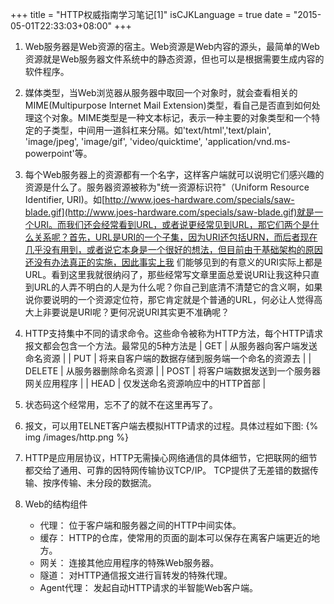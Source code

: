 +++
title  = "HTTP权威指南学习笔记[1]"
isCJKLanguage = true
date = "2015-05-01T22:33:03+08:00"
+++

1. Web服务器是Web资源的宿主。Web资源是Web内容的源头，最简单的Web资源就是Web服务器文件系统中的静态资源，但也可以是根据需要生成内容的软件程序。

2. 媒体类型，当Web浏览器从服务器中取回一个对象时，就会查看相关的MIME(Multipurpose Internet Mail Extension)类型，看自己是否直到如何处理这个对象。MIME类型是一种文本标记，表示一种主要的对象类型和一个特定的子类型，中间用一道斜杠来分隔。如'text/html','text/plain', 'image/jpeg', 'image/gif', 'video/quicktime', 'application/vnd.ms-powerpoint'等。

3. 每个Web服务器上的资源都有一个名字，这样客户端就可以说明它们感兴趣的资源是什么了。服务器资源被称为"统一资源标识符"（Uniform Resource Identifier, URI)。如[http://www.joes-hardware.com/specials/saw-blade.gif](http://www.joes-hardware.com/specials/saw-blade.gif)就是一个URI。而我们还会经常看到URL，或者说更经常见到URL，那它们两个是什么关系呢？首先，URL是URI的一个子集，因为URI还包括URN，而后者现在几乎没有用到，或者说它本身是一个很好的想法，但目前由于基础架构的原因还没有办法真正的实施，因此事实上我
们能够见到的有意义的URI实际上都是URL。看到这里我就很纳闷了，那些经常写文章里面总爱说URI让我这种只直到URL的人弄不明白的人是为什么呢？你自己到底清不清楚它的含义啊，如果说你要说明的一个资源定位符，那它肯定就是个普通的URL，何必让人觉得高大上非要说是URI呢？更何况说URI其实更不准确呢？

4. HTTP支持集中不同的请求命令。这些命令被称为HTTP方法，每个HTTP请求报文都会包含一个方法。最常见的5种方法是
    | GET | 从服务器向客户端发送命名资源 |
    | PUT | 将来自客户端的数据存储到服务端一个命名的资源去 |
    | DELETE | 从服务器删除命名资源 |
    | POST | 将客户端数据发送到一个服务器网关应用程序 |
    | HEAD | 仅发送命名资源响应中的HTTP首部 |

5. 状态码这个经常用，忘不了的就不在这里再写了。

6. 报文，可以用TELNET客户端去模拟HTTP请求的过程。具体过程如下图:
{% img /images/http.png %}

7. HTTP是应用层协议，HTTP无需操心网络通信的具体细节，它把联网的细节都交给了通用、可靠的因特网传输协议TCP/IP。
TCP提供了无差错的数据传输、按序传输、未分段的数据流。

8. Web的结构组件
    - 代理： 位于客户端和服务器之间的HTTP中间实体。
    - 缓存： HTTP的仓库，使常用的页面的副本可以保存在离客户端更近的地方。
    - 网关： 连接其他应用程序的特殊Web服务器。
    - 隧道： 对HTTP通信报文进行盲转发的特殊代理。
    - Agent代理： 发起自动HTTP请求的半智能Web客户端。
